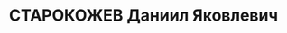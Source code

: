---
title: СТАРОКОЖЕВ Даниил Яковлевич
description: 'Род. в 1898, Воронежская губ., русский. Проживал: Солонешенский р-н,
  с. Солонешное. Уполномоченный пункта "Заготпродснаб"

  Арестован 09.01.1937. Обв. по ст. 17-58-8, ст. 58-7, 11 УК. Приговор: ВК ВС СССР,
  30.10.1937 – к 10 годам лишения свободы с последующим поражением в правах на 5 лет.
  Дело прекращено Военной коллегией Верховного суда СССР за отсутствием состава преступления
  27.02.1958.'
---